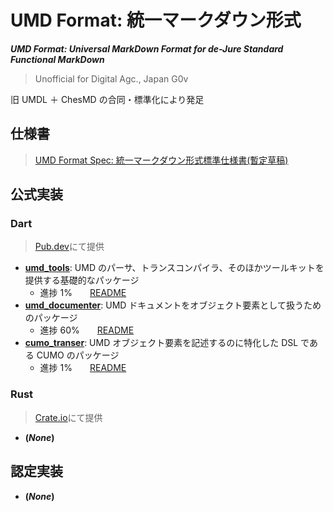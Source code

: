 # UMD Format: 統一マークダウン形式

**_UMD Format: Universal MarkDown Format for de-Jure Standard Functional MarkDown_**

> Unofficial for Digital Agc., Japan G0v

旧 UMDL ＋ ChesMD の合同・標準化により発足

## 仕様書

> [UMD Format Spec: 統一マークダウン形式標準仕様書(暫定草稿)](./specs/spec.md)

## 公式実装

### Dart

> [Pub.dev](pub.dev)にて提供

- **[umd_tools](pub.dev/packages/umd_tools)**: UMD のパーサ、トランスコンパイラ、そのほかツールキットを提供する基礎的なパッケージ
  - 進捗 1%　　[README](./UMD_Tools/README.md)
- **[umd_documenter](pub.dev/packages/umd_documenter)**: UMD ドキュメントをオブジェクト要素として扱うためのパッケージ
  - 進捗 60%　　[README](./UMD_Documenter/README.md)
- **[cumo_transer](pub.dev/packages/cumo_transer)**: UMD オブジェクト要素を記述するのに特化した DSL である CUMO のパッケージ
  - 進捗 1%　　[README](./CUMO_Transer/README.md)

### Rust

> [Crate.io](crate.io)にて提供

- **(_None_)**

## 認定実装

- **(_None_)**
